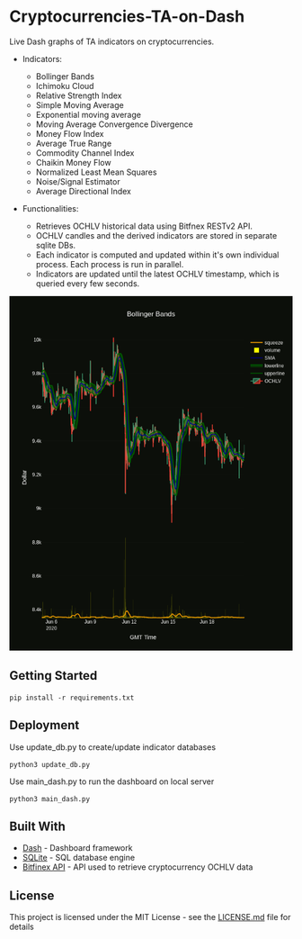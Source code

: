 # Cryptocurrencies-TA-on-Dash 
Live Dash graphs of TA indicators on cryptocurrencies.

* Indicators:
    * Bollinger Bands
    * Ichimoku Cloud
    * Relative Strength Index
    * Simple Moving Average
    * Exponential moving average
    * Moving Average Convergence Divergence
    * Money Flow Index
    * Average True Range
    * Commodity Channel Index
    * Chaikin Money Flow
    * Normalized Least Mean Squares
    * Noise/Signal Estimator
    * Average Directional Index

* Functionalities:
    * Retrieves OCHLV historical data using Bitfnex RESTv2 API.
    * OCHLV candles and the derived indicators are stored in separate sqlite DBs.
    * Each indicator is computed and updated within it's own individual process. Each process is run in parallel.
    * Indicators are updated until the latest OCHLV timestamp, which is queried every few seconds.

![alt text](img/example_bb.png?raw=true "Bollinger Bands plot example")

## Getting Started
```
pip install -r requirements.txt
```

## Deployment
Use update_db.py to create/update indicator databases
```
python3 update_db.py
```

Use main_dash.py to run the dashboard on local server
```
python3 main_dash.py
```

## Built With

* [Dash](https://plotly.com/dash/) - Dashboard framework
* [SQLite](https://www.sqlite.org/) - SQL database engine
* [Bitfinex API](https://github.com/scottjbarr/bitfinex) - API used to retrieve cryptocurrency OCHLV data


## License
This project is licensed under the MIT License - see the [LICENSE.md](LICENSE.md) file for details


